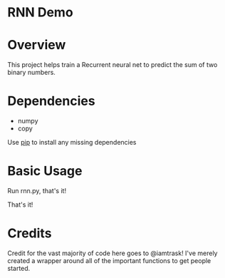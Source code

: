 # RNN Demo

Overview
============
This project helps train a Recurrent neural net to predict the sum of two binary numbers.

Dependencies
============
* numpy
* copy

Use [pip](https://pypi.python.org/pypi/pip) to install any missing dependencies

Basic Usage
===========

Run rnn.py, that's it! 

That's it!

Credits
===========
Credit for the vast majority of code here goes to @iamtrask! I've merely created a wrapper around all of the important functions to get people started.
